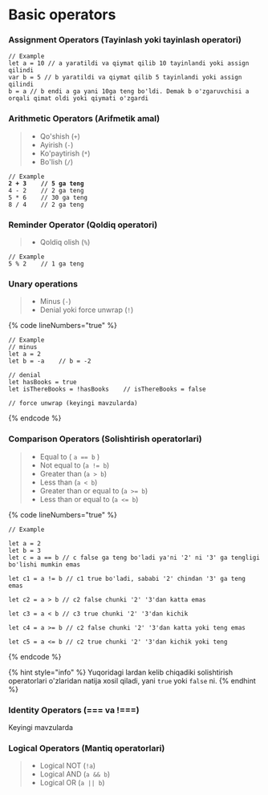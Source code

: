 # Basic operators

### Assignment Operators (Tayinlash yoki tayinlash operatori)

```
// Example
let a = 10 // a yaratildi va qiymat qilib 10 tayinlandi yoki assign qilindi 
var b = 5 // b yaratildi va qiymat qilib 5 tayinlandi yoki assign qilindi 
b = a // b endi a ga yani 10ga teng bo'ldi. Demak b o'zgaruvchisi a orqali qimat oldi yoki qiymati o'zgardi
```

### Arithmetic Operators (Arifmetik amal)

> * Qo'shish (`+`)
> * Ayirish (`-`)
> * Ko'paytirish (`*`)
> * Bo'lish (`/`)

<pre><code>// Example
<strong>2 + 3    // 5 ga teng
</strong>4 - 2    // 2 ga teng
5 * 6    // 30 ga teng
8 / 4    // 2 ga teng
</code></pre>



### Reminder Operator (Qoldiq operatori)

> * Qoldiq olish (`%`)

```
// Example
5 % 2    // 1 ga teng
```

### Unary operations

> * Minus (`-`)
> * Denial yoki force unwrap (`!`)

{% code lineNumbers="true" %}
```
// Example
// minus
let a = 2
let b = -a    // b = -2

// denial
let hasBooks = true
let isThereBooks = !hasBooks    // isThereBooks = false 

// force unwrap (keyingi mavzularda)
```
{% endcode %}

### Comparison Operators (Solishtirish operatorlari)

> * Equal to ( `a == b` )
> * Not equal to (`a != b`)
> * Greater than (`a > b`)
> * Less than (`a < b`)
> * Greater than or equal to (`a >= b`)
> * Less than or equal to (`a <= b`)

{% code lineNumbers="true" %}
```
// Example

let a = 2
let b = 3
let c = a == b // c false ga teng bo'ladi ya'ni '2' ni '3' ga tengligi bo'lishi mumkin emas

let c1 = a != b // c1 true bo'ladi, sababi '2' chindan '3' ga teng emas

let c2 = a > b // c2 false chunki '2' '3'dan katta emas

let c3 = a < b // c3 true chunki '2' '3'dan kichik

let c4 = a >= b // c2 false chunki '2' '3'dan katta yoki teng emas

let c5 = a <= b // c2 true chunki '2' '3'dan kichik yoki teng
```
{% endcode %}

{% hint style="info" %}
Yuqoridagi lardan kelib chiqadiki solishtirish operatorlari o'zlaridan natija xosil qiladi, yani `true` yoki `false` ni.&#x20;
{% endhint %}

### Identity Operators (=== va !===)

Keyingi mavzularda

### Logical Operators (Mantiq operatorlari)

> * Logical NOT (`!a`)
> * Logical AND (`a && b`)
> * Logical OR (`a || b`)
